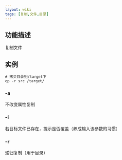 ```yaml
---
layout: wiki
tags: [复制,文件,目录]
---
```


## 功能描述

复制文件

## 实例

```
# 拷贝目录到/target下
cp -r src /target/
```

### -a

不改变属性复制

### -i

若目标文件已存在，提示是否覆盖（养成输入该参数的习惯）

### -r

递归复制（用于目录）
